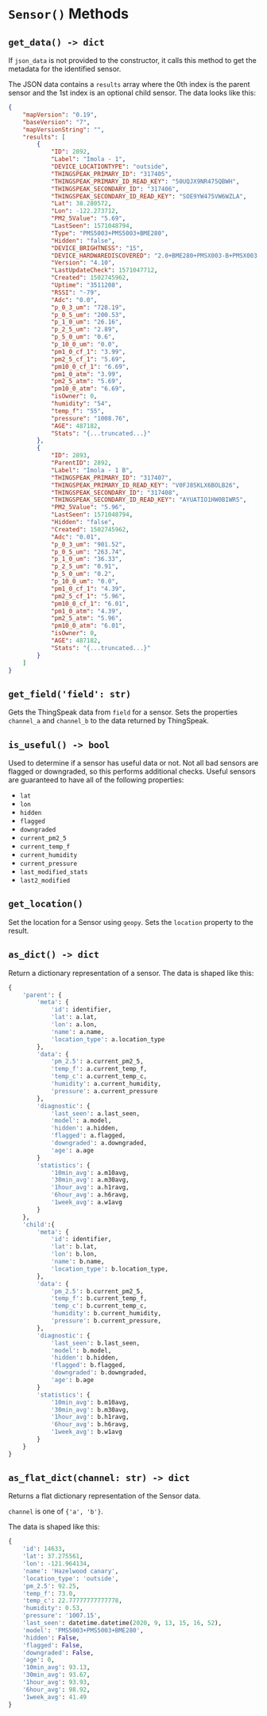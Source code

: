 # `Sensor()` Methods

## `get_data() -> dict`

If `json_data` is not provided to the constructor, it calls this method to get the metadata for the identified sensor. 

The JSON data contains a `results` array where the 0th index is the parent sensor and the 1st index is an optional child sensor. The data looks like this:

```json
{
    "mapVersion": "0.19",
    "baseVersion": "7",
    "mapVersionString": "",
    "results": [
        {
            "ID": 2892,
            "Label": "Imola - 1",
            "DEVICE_LOCATIONTYPE": "outside",
            "THINGSPEAK_PRIMARY_ID": "317405",
            "THINGSPEAK_PRIMARY_ID_READ_KEY": "50UQJX9NR475QBWH",
            "THINGSPEAK_SECONDARY_ID": "317406",
            "THINGSPEAK_SECONDARY_ID_READ_KEY": "SOE9YW475VW6WZLA",
            "Lat": 38.280572,
            "Lon": -122.273712,
            "PM2_5Value": "5.69",
            "LastSeen": 1571048794,
            "Type": "PMS5003+PMS5003+BME280",
            "Hidden": "false",
            "DEVICE_BRIGHTNESS": "15",
            "DEVICE_HARDWAREDISCOVERED": "2.0+BME280+PMSX003-B+PMSX003-A",
            "Version": "4.10",
            "LastUpdateCheck": 1571047712,
            "Created": 1502745962,
            "Uptime": "3511208",
            "RSSI": "-79",
            "Adc": "0.0",
            "p_0_3_um": "728.19",
            "p_0_5_um": "200.53",
            "p_1_0_um": "26.16",
            "p_2_5_um": "2.89",
            "p_5_0_um": "0.6",
            "p_10_0_um": "0.0",
            "pm1_0_cf_1": "3.99",
            "pm2_5_cf_1": "5.69",
            "pm10_0_cf_1": "6.69",
            "pm1_0_atm": "3.99",
            "pm2_5_atm": "5.69",
            "pm10_0_atm": "6.69",
            "isOwner": 0,
            "humidity": "54",
            "temp_f": "55",
            "pressure": "1008.76",
            "AGE": 487182,
            "Stats": "{...truncated...}"
        },
        {
            "ID": 2893,
            "ParentID": 2892,
            "Label": "Imola - 1 B",
            "THINGSPEAK_PRIMARY_ID": "317407",
            "THINGSPEAK_PRIMARY_ID_READ_KEY": "V0FJ8SKLX6BOLB26",
            "THINGSPEAK_SECONDARY_ID": "317408",
            "THINGSPEAK_SECONDARY_ID_READ_KEY": "AYUATIO1HW0BIWR5",
            "PM2_5Value": "5.96",
            "LastSeen": 1571048794,
            "Hidden": "false",
            "Created": 1502745962,
            "Adc": "0.01",
            "p_0_3_um": "901.52",
            "p_0_5_um": "263.74",
            "p_1_0_um": "36.33",
            "p_2_5_um": "0.91",
            "p_5_0_um": "0.2",
            "p_10_0_um": "0.0",
            "pm1_0_cf_1": "4.39",
            "pm2_5_cf_1": "5.96",
            "pm10_0_cf_1": "6.01",
            "pm1_0_atm": "4.39",
            "pm2_5_atm": "5.96",
            "pm10_0_atm": "6.01",
            "isOwner": 0,
            "AGE": 487182,
            "Stats": "{...truncated...}"
        }
    ]
}
```

## `get_field('field': str)`

Gets the ThingSpeak data from `field` for a sensor. Sets the properties `channel_a` and `channel_b` to the data returned by ThingSpeak.

## `is_useful() -> bool`

Used to determine if a sensor has useful data or not. Not all bad sensors are flagged or downgraded, so this performs additional checks. Useful sensors are guaranteed to have all of the following properties:

* `lat`
* `lon`
* `hidden`
* `flagged`
* `downgraded`
* `current_pm2_5`
* `current_temp_f`
* `current_humidity`
* `current_pressure`
* `last_modified_stats`
* `last2_modified`

## `get_location()`

Set the location for a Sensor using `geopy`. Sets the `location` property to the result.

## `as_dict() -> dict`

Return a dictionary representation of a sensor. The data is shaped like this:

```python
{
    'parent': {
        'meta': {
            'id': identifier,
            'lat': a.lat,
            'lon': a.lon,
            'name': a.name,
            'location_type': a.location_type
        },
        'data': {
            'pm_2.5': a.current_pm2_5,
            'temp_f': a.current_temp_f,
            'temp_c': a.current_temp_c,
            'humidity': a.current_humidity,
            'pressure': a.current_pressure
        },
        'diagnostic': {
            'last_seen': a.last_seen,
            'model': a.model,
            'hidden': a.hidden,
            'flagged': a.flagged,
            'downgraded': a.downgraded,
            'age': a.age
        }
        'statistics': {
            '10min_avg': a.m10avg,
            '30min_avg': a.m30avg,
            '1hour_avg': a.h1ravg,
            '6hour_avg': a.h6ravg,
            '1week_avg': a.w1avg
        }
    },
    'child':{
        'meta': {
            'id': identifier,
            'lat': b.lat,
            'lon': b.lon,
            'name': b.name,
            'location_type': b.location_type,
        },
        'data': {
            'pm_2.5': b.current_pm2_5,
            'temp_f': b.current_temp_f,
            'temp_c': b.current_temp_c,
            'humidity': b.current_humidity,
            'pressure': b.current_pressure,
        },
        'diagnostic': {
            'last_seen': b.last_seen,
            'model': b.model,
            'hidden': b.hidden,
            'flagged': b.flagged,
            'downgraded': b.downgraded,
            'age': b.age
        }
        'statistics': {
            '10min_avg': b.m10avg,
            '30min_avg': b.m30avg,
            '1hour_avg': b.h1ravg,
            '6hour_avg': b.h6ravg,
            '1week_avg': b.w1avg
        }
    }
}
```

## `as_flat_dict(channel: str) -> dict`

Returns a flat dictionary representation of the Sensor data.

`channel` is one of `{'a', 'b'}`.

The data is shaped like this:

```python
{
    'id': 14633,
    'lat': 37.275561,
    'lon': -121.964134,
    'name': 'Hazelwood canary',
    'location_type': 'outside',
    'pm_2.5': 92.25,
    'temp_f': 73.0,
    'temp_c': 22.77777777777778,
    'humidity': 0.53,
    'pressure': '1007.15',
    'last_seen': datetime.datetime(2020, 9, 13, 15, 16, 52),
    'model': 'PMS5003+PMS5003+BME280',
    'hidden': False,
    'flagged': False,
    'downgraded': False,
    'age': 0,
    '10min_avg': 93.13,
    '30min_avg': 93.67,
    '1hour_avg': 93.93,
    '6hour_avg': 98.92,
    '1week_avg': 41.49
}
```
